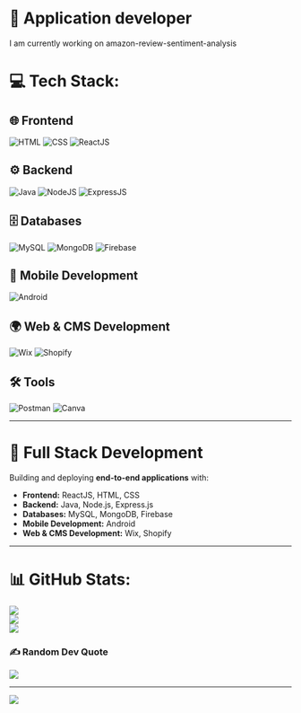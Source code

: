 # 💫 Application developer
I am currently working on amazon-review-sentiment-analysis


# 💻 Tech Stack:


## 🌐 Frontend
![HTML](https://img.shields.io/badge/html5-%23E34F26.svg?style=for-the-badge&logo=html5&logoColor=white) 
![CSS](https://img.shields.io/badge/css3-%231572B6.svg?style=for-the-badge&logo=css3&logoColor=white) 
![ReactJS](https://img.shields.io/badge/react-%2361DAFB.svg?style=for-the-badge&logo=react&logoColor=black) 

## ⚙️ Backend
![Java](https://img.shields.io/badge/java-%23ED8B00.svg?style=for-the-badge&logo=openjdk&logoColor=white) 
![NodeJS](https://img.shields.io/badge/node.js-6DA55F?style=for-the-badge&logo=node.js&logoColor=white)
![ExpressJS](https://img.shields.io/badge/express.js-%23404d59.svg?style=for-the-badge&logo=express&logoColor=%2361DAFB)

## 🗄️ Databases
![MySQL](https://img.shields.io/badge/mysql-4479A1.svg?style=for-the-badge&logo=mysql&logoColor=white) 
![MongoDB](https://img.shields.io/badge/MongoDB-%234ea94b.svg?style=for-the-badge&logo=mongodb&logoColor=white) 
![Firebase](https://img.shields.io/badge/firebase-a08021?style=for-the-badge&logo=firebase&logoColor=ffcd34) 

## 📱 Mobile Development
![Android](https://img.shields.io/badge/Android-3DDC84?style=for-the-badge&logo=android&logoColor=white)

## 🌍 Web & CMS Development
![Wix](https://img.shields.io/badge/Wix-000?style=for-the-badge&logo=wix&logoColor=white) 
![Shopify](https://img.shields.io/badge/Shopify-7AB55C?style=for-the-badge&logo=shopify&logoColor=white)

## 🛠️ Tools
![Postman](https://img.shields.io/badge/Postman-FF6C37?style=for-the-badge&logo=postman&logoColor=white) 
![Canva](https://img.shields.io/badge/Canva-%2300C4CC.svg?style=for-the-badge&logo=Canva&logoColor=white)  

---

# 🚀 Full Stack Development
Building and deploying **end-to-end applications** with:  
- **Frontend:** ReactJS, HTML, CSS  
- **Backend:** Java, Node.js, Express.js  
- **Databases:** MySQL, MongoDB, Firebase  
- **Mobile Development:** Android  
- **Web & CMS Development:** Wix, Shopify  
 
---


# 📊 GitHub Stats:
![](https://github-readme-stats.vercel.app/api?username=abhishekitm72&theme=dark&hide_border=false&include_all_commits=false&count_private=false)<br/>
![](https://nirzak-streak-stats.vercel.app/?user=abhishekitm72&theme=dark&hide_border=false)<br/>
![](https://github-readme-stats.vercel.app/api/top-langs/?username=abhishekitm72&theme=dark&hide_border=false&include_all_commits=false&count_private=false&layout=compact)

### ✍️ Random Dev Quote
![](https://quotes-github-readme.vercel.app/api?type=horizontal&theme=radical)

---
[![](https://visitcount.itsvg.in/api?id=abhishekitm72&icon=0&color=0)](https://visitcount.itsvg.in)

<!-- Proudly created with GPRM ( https://gprm.itsvg.in ) -->

